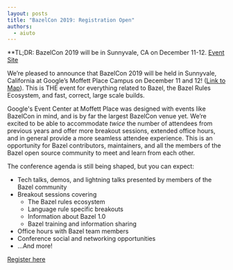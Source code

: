 ```yaml
---
layout: posts
title: "BazelCon 2019: Registration Open"
authors:
  - aiuto
---
```


**TL;DR: BazelCon 2019 will be in Sunnyvale, CA on December 11-12.
[Event Site](https://events.withgoogle.com/bazelcon-2019/)

We’re pleased to announce that BazelCon 2019 will be held in Sunnyvale, California at Google’s Moffett Place Campus
on December 11 and 12! ([Link to Map](https://www.google.com/maps/place/Google+Building+MP7,+Sunnyvale,+CA+94089/@37.4063379,-122.0233335,17z/data=!3m1!4b1!4m5!3m4!1s0x808fb7b9f616641b:0x19d5d6ab8d02d7!8m2!3d37.4063337!4d-122.0211448)).
This is THE event for everything related to Bazel, the Bazel Rules Ecosystem, and fast, correct, large scale builds.

Google's Event Center at Moffett Place was designed with events like BazelCon in mind, and is by far
the largest BazelCon venue yet.  We’re excited to be able to accommodate _twice_ the number of attendees
from previous years and offer more breakout sessions, extended office hours, and in general provide a more
seamless attendee experience. This is an opportunity for Bazel contributors, maintainers, and all the members
of the Bazel open source community to meet and learn from each other.

The conference agenda is still being shaped, but you can expect:

*   Tech talks, demos, and lightning talks presented by members of the Bazel community
*   Breakout sessions covering
    *   The Bazel rules ecosystem
    *   Language rule specific breakouts
    *   Information about Bazel 1.0
    *   Bazel training and information sharing
*   Office hours with Bazel team members
*   Conference social and networking opportunities
*   ...And more!

[Register here](https://events.withgoogle.com/bazelcon-2019/)
